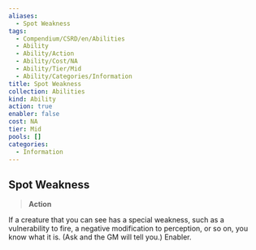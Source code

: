 ```yaml
---
aliases:
  - Spot Weakness
tags:
  - Compendium/CSRD/en/Abilities
  - Ability
  - Ability/Action
  - Ability/Cost/NA
  - Ability/Tier/Mid
  - Ability/Categories/Information
title: Spot Weakness
collection: Abilities
kind: Ability
action: true
enabler: false
cost: NA
tier: Mid
pools: []
categories:
  - Information
---
```

## Spot Weakness  
>**Action**
  
If a creature that you can see has a special weakness, such as a vulnerability to fire, a negative modification to perception, or so on, you know what it is. (Ask and the GM will tell you.) Enabler.